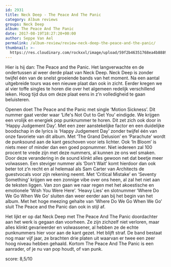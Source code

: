 ```yaml
---
id: 2931
title: Neck Deep - The Peace And The Panic
category: Album reviews
groups: Neck Deep
album: The Peace And The Panic
date: 2017-08-19T18:27:20+00:00
author: Seppe Van Ael
permalink: /album-review/review-neck-deep-the-peace-and-the-panic/
thumbnail: >-
  https://res.cloudinary.com/rockxxl/image/upload/59f2b46351768ea4b8889bca1f5bde6b.1000x1000x1.jpg
---
```

Hier is hij dan: The Peace and the Panic. Het langverwachte en de ondertussen al weer derde plaat van Neck Deep. Neck Deep is zonder twijfel één van de snelst groeiende bands van het moment. Na een aantal uitgebreide tours was een nieuwe plaat dan ook in zicht. Eerder kregen we al vier toffe singles te horen die over het algemeen redelijk verschillend leken. Hoog tijd dus om deze plaat eens in z’n volledigheid te gaan beluisteren.

Openen doet The Peace and the Panic met single ‘Motion Sickness’. Dit nummer gaat verder waar ‘Life's Not Out to Get You’ eindigde. We krijgen een vrolijk en energiek pop punknummer te horen. Dit zet zich ook door in ‘Happy Judgement Day’. Met een zeer aanstekelijke factor en een duidelijke boodschap in de lyrics is ‘Happy Judgement Day’ zonder twijfel één van onze favoriete van dit album. Met ‘The Grand Delusion’ en ‘Parachute’ wordt de punksound aan de kant geschoven voor iets lichter. Ook ‘In Bloom’ is niets meer of minder dan een goed popnummer. Niet iedereen zal 100 procent te vrede zijn met deze nummers, al kunnen ze ons wel smaken. Door deze verandering in de sound klinkt alles gewoon net dat beetje meer volwassen. Een steviger nummer als ‘Don’t Wait’ komt hierdoor dan ook beter tot z’n recht en al helemaal als Sam Carter van Architects de guestvocals voor zijn rekening neemt. Met ‘Critical Mistake’ en ‘Seventy Something' krijgen we een zonnige vibe over ons heen, al zal het niet aan de teksten liggen. Van zon gaan we naar regen met het akoestische en emotionele ‘Wish You Were Here’. ‘Heavy Lies’ en slotnummer ‘Where Do We Go When We Go’ sluiten dan weer eerder aan bij het begin van het album. Met het hoge meezing gehalte van ‘Where Do We Go When We Go’ sluit The Peace and the Panic dan ook in stijl af.

Het lijkt er op dat Neck Deep met The Peace And The Panic doordachter aan het werk is gegaan dan voorheen. Ze zijn zichzelf niet verloren, maar alles klinkt gevarieerder en volwassener, al hebben ze de echte punknummers hier voor aan de kant gezet. Het blijft straf. De band bestaat nog maar vijf jaar, ze brachten drie platen uit waarvan er twee een zeer hoog niveau hebben gehaald. Kortom The Peace And The Panic is een aanrader, of je nu van pop houdt, of van punk.

score: 8,5/10
